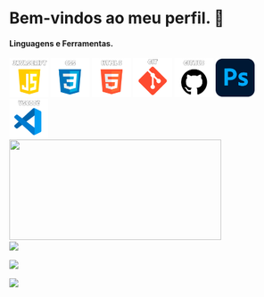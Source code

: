<h1>Bem-vindos ao meu perfil. 👋</h1>

#### Linguagens e Ferramentas.

<div>
  <img src="https://github.com/CharloneKT/CharloneKT/blob/1292b9a5973931aef8eb87a25b8939724d191519/images/javascript-icon.png" width="70px" height="70px">
  <img src="https://github.com/CharloneKT/CharloneKT/blob/1292b9a5973931aef8eb87a25b8939724d191519/images/css-icon.png" width="70px" height="70px">
  <img src="https://github.com/CharloneKT/CharloneKT/blob/1292b9a5973931aef8eb87a25b8939724d191519/images/html5-icon.png" width="70px" height="70px">
  <img src="https://github.com/CharloneKT/CharloneKT/blob/1292b9a5973931aef8eb87a25b8939724d191519/images/git-icon.png" width="70px" height="70px">
  <img src="https://github.com/CharloneKT/CharloneKT/blob/1292b9a5973931aef8eb87a25b8939724d191519/images/github-icon.png" width="70px" height="70px">
  <img src="https://github.com/CharloneKT/CharloneKT/blob/1292b9a5973931aef8eb87a25b8939724d191519/images/photoshop-icon.png" width="70px" height="70px">
  <img src="https://github.com/CharloneKT/CharloneKT/blob/1292b9a5973931aef8eb87a25b8939724d191519/images/vscode-icon.png" width="70px" height="70px">
</div>

<img height="180em" src="https://github-readme-stats.vercel.app/api/top-langs/?username=CharloneKT&layout=compact&langs_count=7&theme=dracula" width="380" height="190"/>

<div>
  <a href="https://www.linkedin.com/in/charlone-knupp-torres/"><img src="https://img.shields.io/badge/-LinkedIn-%230077B5?style=for-the-badge&logo=linkedin&logoColor=white" target="_blank"></a>

  <a href ="mailto:loneknupp@gmail.com"><img src="https://img.shields.io/badge/-Gmail-FF0000?style=for-the-badge&logo=gmail&logoColor=white" target="_blank"></a>

   <a href="https://www.behance.net/charlonknuppt"><img src="https://img.shields.io/badge/-Behance-1769FF?style=for-the-badge&logo=behance&logoColor=white&labelColor=000" target="_blank"></a>
</div>
